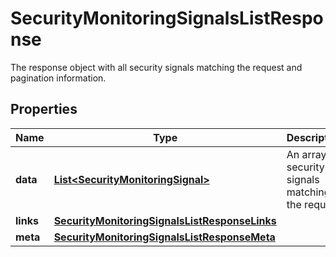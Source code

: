 

# SecurityMonitoringSignalsListResponse

The response object with all security signals matching the request and pagination information.

## Properties

Name | Type | Description | Notes
------------ | ------------- | ------------- | -------------
**data** | [**List&lt;SecurityMonitoringSignal&gt;**](SecurityMonitoringSignal.md) | An array of security signals matching the request. |  [optional]
**links** | [**SecurityMonitoringSignalsListResponseLinks**](SecurityMonitoringSignalsListResponseLinks.md) |  |  [optional]
**meta** | [**SecurityMonitoringSignalsListResponseMeta**](SecurityMonitoringSignalsListResponseMeta.md) |  |  [optional]



